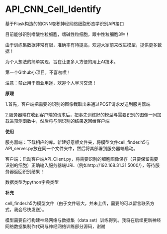 # API_CNN_Cell_Identify
基于Flask构造的的CNN卷积神经网络细胞形态学识别API接口

目前能够识别嗜酸性粒细胞，嗜碱性粒细胞，跟中性粒细胞3种！

由于训练集数据非常有限，准确率有待提高，欢迎大家前来改进模型，提供更多数据！


为个人想法的简单实现，旨在让更多人方便的用上AI技术。


第一个Github小项目，不喜勿喷！


注意：禁止用于商业用途，欢迎个人学习交流！


**原理**

1.首先，客户端把需要的识别的图像截取出来通过POST请求发送到服务器端


2.服务器端在收到客户端的请求后，把事先训练好的模型与需要识别的图像一同加载进预测函数中，然后将与测识别的结果返回给客户端



**使用**

服务器端：下载相应的库。新建好意额文件夹，将模型文件cell_finder.h5与API_server.py放在同一个文件夹中，然后将其部署到服务器端启动。

客户端：启动客户端API_Client.py，将需要识别的细胞图像保存（只要保留需要识别的细胞）正确输入服务器端URL（例如http://192.168.31.31:5000/），等待服务器返回识别结果！

数据类型为python字典类型

**补充**

cell_finder.h5为模型文件（由于文件较大，并未上传，需要的可以留言联系方式，我会尽快发送）。

模型需要自行构建神经网络与数据集（data set）训练得到。我将在后续更新神经网络数据集制作代码与神经网络训练部分源码，谢谢

